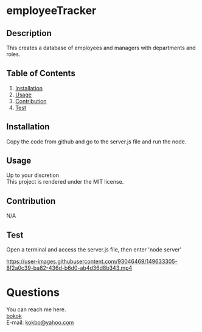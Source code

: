 # employeeTracker

  ## Description 
  This creates a database of employees and managers with departments and roles.

  ## Table of Contents
  1. [Installation](#Installation)
  2. [Usage](#Usage)
  3. [Contribution](#Contribution)
  4. [Test](#Test)

  ## Installation
  Copy the code from github and go to the server.js file and run the node.

  ## Usage 
  Up to your discretion<br>
  This project is rendered under the MIT license.

  ## Contribution
  N/A

  ## Test
  Open a terminal and access the server.js file, then enter 'node server'


https://user-images.githubusercontent.com/93046469/149633305-8f2a0c39-ba82-436d-b6d0-ab4d36d8b343.mp4


  
  # Questions
   You can reach me here.<br>
   [bokok](github.com/bokok)<br>
   E-mail: <kokbo@yahoo.com>
